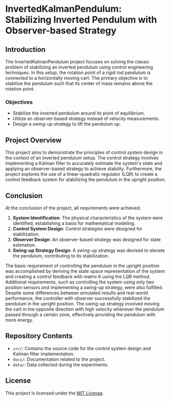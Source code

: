 # InvertedKalmanPendulum: Stabilizing Inverted Pendulum with Observer-based Strategy

## Introduction
The InvertedKalmanPendulum project focuses on solving the classic problem of stabilizing an inverted pendulum using control engineering techniques. In this setup, the rotation point of a rigid rod pendulum is connected to a horizontally moving cart. The primary objective is to stabilize the pendulum such that its center of mass remains above the rotation point.

### Objectives
- Stabilize the inverted pendulum around its point of equilibrium.
- Utilize an observer-based strategy instead of velocity measurements.
- Design a swing-up strategy to lift the pendulum up.

## Project Overview
This project aims to demonstrate the principles of control system design in the context of an inverted pendulum setup. The control strategy involves implementing a Kalman filter to accurately estimate the system's state and applying an observer-based strategy to achieve stability. Furthermore, the project explores the use of a linear-quadratic regulator (LQR) to create a control feedback system for stabilizing the pendulum in the upright position.

## Conclusion
At the conclusion of the project, all requirements were achieved. 
1. **System Identification**: The physical characteristics of the system were identified, establishing a basis for mathematical modeling.
2. **Control System Design**: Control strategies were designed for stabilization.
3. **Observer Design**: An observer-based strategy was designed for state estimation.
4. **Swing-up Strategy Design**: A swing-up strategy was devised to elevate the pendulum, contributing to its stabilization.

The basic requirement of controlling the pendulum in the upright position was accomplished by deriving the state space representation of the system and creating a control feedback with matrix K using the LQR method. Additional requirements, such as controlling the system using only two position sensors and implementing a swing-up strategy, were also fulfilled. Despite some differences between simulated results and real-world performance, the controller with observer successfully stabilized the pendulum in the upright position. The swing-up strategy involved moving the cart in the opposite direction with high velocity whenever the pendulum passed through a certain zone, effectively providing the pendulum with more energy.

## Repository Contents
- `src/`: Contains the source code for the control system design and Kalman filter implementation.
- `docs/`: Documentation related to the project.
- `data/`: Data collected during the experiments.

## License
This project is licensed under the [MIT License](LICENSE).
